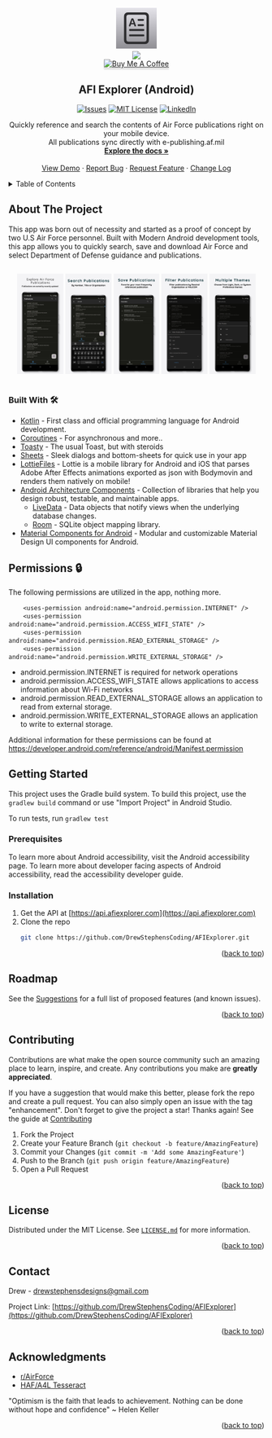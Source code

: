 <!-- Improved compatibility of back to top link: See: https://github.com/othneildrew/Best-README-Template/pull/73 -->
<a name="readme-top"></a>

<!-- PROJECT LOGO -->
<br />
<div align="center">
  <a href="https://github.com/DrewStephensCoding/AFIExplorer">
    <img src="screenshots/app-icon.jpg" alt="Logo" width="80" height="80">
  </a>
<br />
    <a href='https://play.google.com/store/apps/details?id=io.github.drewstephenscoding.afiexplorer'>
      <img align='center' height='85' src='https://play.google.com/intl/en_us/badges/static/images/badges/en_badge_web_generic.png'>
  </a>
  <br />
  <a href="https://www.buymeacoffee.com/drewcodesit" target="_blank"><img src="https://www.buymeacoffee.com/assets/img/custom_images/orange_img.png" alt="Buy Me A Coffee" style="height: 41px !important;width: 174px !important;box-shadow: 0px 3px 2px 0px rgba(190, 190, 190, 0.5) !important;-webkit-box-shadow: 0px 3px 2px 0px rgba(190, 190, 190, 0.5) !important;" ></a>

<h2 align="center">AFI Explorer (Android)</h2>

<!-- PROJECT SHIELDS -->
<!--
*** I'm using markdown "reference style" links for readability.
*** Reference links are enclosed in brackets [ ] instead of parentheses ( ).
*** See the bottom of this document for the declaration of the reference variables
*** for contributors-url, forks-url, etc. This is an optional, concise syntax you may use.
*** https://www.markdownguide.org/basic-syntax/#reference-style-links
-->

  [![Issues][issues-shield]][issues-url]
  [![MIT License][license-shield]][license-url]
  [![LinkedIn][linkedin-shield]][linkedin-url]

  <p align="center">
    Quickly reference and search the contents of Air Force publications right on your mobile device. <br />All publications sync directly with e-publishing.af.mil
    <br />
     <a href="https://afiexplorer.com"><strong>Explore the docs »</strong></a>
    <br />
    <br />
     <a href="https://github.com/DrewStephensCoding/AFIExplorer">View Demo</a>
    ·
     <a href="https://github.com/DrewStephensCoding/AFIExplorer/issues">Report Bug</a>
    ·
     <a href="https://github.com/DrewStephensCoding/AFIExplorer/issues">Request Feature</a>
    ·
    <a href="https://github.com/DrewStephensCoding/AFIExplorer/blob/a35fcbcc52eeb488c80aed56598502ad45016266/CHANGE_LOG.md">Change Log</a>
  </p>
</div>


<!-- TABLE OF CONTENTS -->
<details>
  <summary>Table of Contents</summary>
  <ol>
    <li>
      <a href="#about-the-project">About The Project</a>
      <ul>
        <li><a href="#built-with">Built With</a></li>
      </ul>
    </li>
    <li>
      <a href="#getting-started">Getting Started</a>
      <ul>
        <li><a href="#prerequisites">Prerequisites</a></li>
        <li><a href="#installation">Installation</a></li>
      </ul>
    </li>
    <li><a href="#roadmap">Roadmap</a></li>
    <li><a href="#contributing">Contribute</a></li>
    <li><a href="#license">License</a></li>
    <li><a href="#contact">Contact</a></li>
    <li><a href="#acknowledgments">Acknowledgments</a></li>
  </ol>
</details>


<!-- ABOUT THE PROJECT -->
## About The Project
<!--
[![Product Name Screen Shot][product-screenshot]](https://afiexplorer.com)
-->

This app was born out of necessity and started as a proof of concept by two U.S Air Force personnel.  Built with Modern Android development tools, this app allows you to quickly search, save and download Air Force and select Department of Defense guidance and publications.

<div align="center"; style="width:100%; display:flex; justify-content:space-between;">

[<img src="screenshots/screenshot1.jpeg" width=18% alt="Explorer">]()
[<img src="screenshots/screenshot2.jpeg" width=18% alt="Search">]()
[<img src="screenshots/screenshot3.jpeg" width=18% alt="Save">]()
[<img src="screenshots/screenshot4.jpeg" width=18% alt="Filter">]()
[<img src="screenshots/screenshot5.jpeg" width=18% alt="Themes">]()

</div>

### Built With 🛠
- [Kotlin](https://kotlinlang.org/) - First class and official programming language for Android development.
- [Coroutines](https://kotlinlang.org/docs/reference/coroutines-overview.html) - For asynchronous and more..
- [Toasty](https://github.com/GrenderG/Toasty) - The usual Toast, but with steroids
- [Sheets](https://github.com/maxkeppeler/sheets) - Sleek dialogs and bottom-sheets for quick use in your app
- [LottieFiles](https://github.com/airbnb/lottie-android) - Lottie is a mobile library for Android and iOS that parses Adobe After Effects animations exported as json with Bodymovin and renders them natively on mobile!
- [Android Architecture Components](https://developer.android.com/topic/libraries/architecture) - Collection of libraries that help you design robust, testable, and maintainable apps.
  - [LiveData](https://developer.android.com/topic/libraries/architecture/livedata) - Data objects that notify views when the underlying database changes.
  - [Room](https://developer.android.com/topic/libraries/architecture/room) - SQLite object mapping library.
- [Material Components for Android](https://github.com/material-components/material-components-android) - Modular and customizable Material Design UI components for Android.


## Permissions 🔒
The following permissions are utilized in the app, nothing more.
```
    <uses-permission android:name="android.permission.INTERNET" />
    <uses-permission android:name="android.permission.ACCESS_WIFI_STATE" />
    <uses-permission android:name="android.permission.READ_EXTERNAL_STORAGE" />
    <uses-permission android:name="android.permission.WRITE_EXTERNAL_STORAGE" />
```
- android.permission.INTERNET is required for network operations 
- android.permission.ACCESS_WIFI_STATE allows applications to access information about Wi-Fi networks
- android.permission.READ_EXTERNAL_STORAGE allows an application to read from external storage.
- android.permission.WRITE_EXTERNAL_STORAGE allows an application to write to external storage.

Additional information for these permissions can be found at https://developer.android.com/reference/android/Manifest.permission

<!-- GETTING STARTED -->
## Getting Started

This project uses the Gradle build system. To build this project, use the `gradlew build` command or use "Import Project" in Android Studio.

To run tests, run `gradlew test`

### Prerequisites
To learn more about Android accessibility, visit the Android accessibility page. 
To learn more about developer facing aspects of Android accessibility, read the accessibility developer guide.

### Installation

1. Get the API at [https://api.afiexplorer.com](https://api.afiexplorer.com)
2. Clone the repo
   ```sh
   git clone https://github.com/DrewStephensCoding/AFIExplorer.git
   ```
<p align="right">(<a href="#readme-top">back to top</a>)</p>

<!-- ROADMAP -->
## Roadmap
<!--
- [ ] Feature 1
- [ ] Feature 2
- [ ] Feature 3
    - [ ] Nested Feature
-->
See the [Suggestions](https://github.com/DrewStephensCoding/AFIExplorer/blob/master/SUGGESTIONS.md) for a full list of proposed features (and known issues).

<p align="right">(<a href="#readme-top">back to top</a>)</p>

<!-- Contribute -->
## Contributing
Contributions are what make the open source community such an amazing place to learn, inspire, and create. Any contributions you make are **greatly appreciated**.

If you have a suggestion that would make this better, please fork the repo and create a pull request. You can also simply open an issue with the tag "enhancement".
Don't forget to give the project a star! Thanks again! See the guide at [Contributing](https://github.com/DrewStephensCoding/AFIExplorer/blob/master/CONTRIBUTING.md)

1. Fork the Project
2. Create your Feature Branch (`git checkout -b feature/AmazingFeature`)
3. Commit your Changes (`git commit -m 'Add some AmazingFeature'`)
4. Push to the Branch (`git push origin feature/AmazingFeature`)
5. Open a Pull Request

<p align="right">(<a href="#readme-top">back to top</a>)</p>

<!-- LICENSE -->
## License

Distributed under the MIT License. See [`LICENSE.md`](https://github.com/DrewStephensCoding/AFIExplorer/blob/a35fcbcc52eeb488c80aed56598502ad45016266/LICENSE.md) for more information.

<p align="right">(<a href="#readme-top">back to top</a>)</p>

<!-- CONTACT -->
## Contact

Drew - drewstephensdesigns@gmail.com

Project Link: [https://github.com/DrewStephensCoding/AFIExplorer](https://github.com/DrewStephensCoding/AFIExplorer)

<p align="right">(<a href="#readme-top">back to top</a>)</p>


<!-- ACKNOWLEDGMENTS -->
## Acknowledgments

* [r/AirForce](https://www.reddit.com/r/AirForce/)
* [HAF/A4L Tesseract](https://www.tesseract.af.mil)

"Optimism is the faith that leads to achievement. Nothing can be done without hope and confidence" 
  ~ Helen Keller

<p align="right">(<a href="#readme-top">back to top</a>)</p>


[product-screenshot]: screenshots/AFI%20Explorer.png
[issues-shield]: https://img.shields.io/github/issues/DrewStephensCoding/AFIExplorer.svg?style=for-the-badge
[issues-url]: https://github.com/DrewStephensCoding/AFIExplorer/issues
[license-shield]: https://img.shields.io/github/license/DrewStephensCoding/AFIExplorer.svg?style=for-the-badge
[license-url]: https://github.com/DrewStephensCoding/AFIExplorer/blob/master/LICENSE.md
[linkedin-shield]: https://img.shields.io/badge/-LinkedIn-black.svg?style=for-the-badge&logo=linkedin&colorB=555
[linkedin-url]: https://www.linkedin.com/in/drewstephens/
